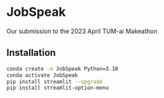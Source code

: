 # JobSpeak

Our submission to the 2023 April TUM-ai Makeathon


## Installation

```bash
conda create -n JobSpeak Python=3.10
conda activate JobSpeak
pip install streamlit --upgrade
pip install streamlit-option-menu
```